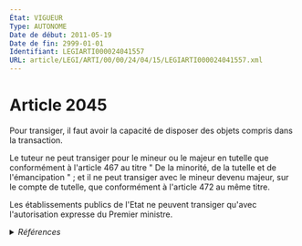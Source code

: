 ```yaml
---
État: VIGUEUR
Type: AUTONOME
Date de début: 2011-05-19
Date de fin: 2999-01-01
Identifiant: LEGIARTI000024041557
URL: article/LEGI/ARTI/00/00/24/04/15/LEGIARTI000024041557.xml
---
```


<h1>Article 2045</h1>

Pour transiger, il faut avoir la capacité de disposer des objets compris dans la
transaction.<br />

Le tuteur ne peut transiger pour le mineur ou le majeur en tutelle que
conformément à l'article 467 au titre " De la minorité, de la tutelle et de
l'émancipation " ; et il ne peut transiger avec le mineur devenu majeur, sur le
compte de tutelle, que conformément à l'article 472 au même titre.<br />

Les établissements publics de l'Etat ne peuvent transiger qu'avec l'autorisation
expresse du Premier ministre.


<details>
  <summary><em>Références</em></summary>

  <h2>Articles faisant référence à l'article</h2>
  
  <ul>
    <li>
      <a href="https://legal.tricoteuses.fr//redirection/LEGIARTI000006427804?vers=git&vers=legifrance">Code civil - article 472 AUTONOME MODIFIE, en vigueur du 1965-06-15 au 2009-01-01</a> CITATION cible
    </li>
    <li>
      <a href="https://legal.tricoteuses.fr//redirection/LEGIARTI000006427797?vers=git&vers=legifrance">Code civil - article 467 AUTONOME VIGUEUR, en vigueur depuis le 2009-01-01</a> CITATION cible
    </li>
    <li>
      <a href="https://legal.tricoteuses.fr//redirection/LEGIARTI000006427796?vers=git&vers=legifrance">Code civil - article 467 AUTONOME MODIFIE, en vigueur du 1965-06-15 au 2009-01-01</a> CITATION cible
    </li>
    <li>
      <a href="https://legal.tricoteuses.fr//redirection/LEGIARTI000006427805?vers=git&vers=legifrance">Code civil - article 472 AUTONOME VIGUEUR, en vigueur depuis le 2009-01-01</a> CITATION cible
    </li>
    <li>
      <a href="https://legal.tricoteuses.fr//redirection/LEGIARTI000024023398?vers=git&vers=legifrance">LOI n° 2011-525 du 17 mai 2011 de simplification et d'amélioration de la qualité du droit - article 158 ENTIEREMENT_MODIF</a> MODIFIE source
    </li>
  </ul>
  
  <h2>Références faites par l'article</h2>
  
  <ul>
    <li>
      2004-08-09 CITATION cible <a href="https://legal.tricoteuses.fr//redirection/LEGIARTI000006628496?vers=git&vers=legifrance">Loi n° 2004-803 du 9 août 2004 relative au service public de l'électricité et du gaz et aux entreprises électriques et gazières - article 31 AUTONOME VIGUEUR, en vigueur depuis le 2004-08-11</a>
    </li>
    <li>
      2007-03-21 CITATION cible <a href="https://legal.tricoteuses.fr//redirection/LEGIARTI000026630372?vers=git&vers=legifrance">Décret n° 2007-378 du 21 mars 2007 portant création de l'Institut des sciences et technologies de Paris - article ANNEXE AUTONOME ABROGE, en vigueur du 2013-01-01 au 2016-01-01</a>
    </li>
    <li>
      2007-03-21 CITATION cible <a href="https://legal.tricoteuses.fr//redirection/LEGIARTI000026630407?vers=git&vers=legifrance">Décret n° 2007-382 du 21 mars 2007 portant création de l'établissement public de coopération scientifique Université Paris-Est - article ANNEXE AUTONOME ABROGE, en vigueur du 2013-01-01 au 2015-03-01</a>
    </li>
    <li>
      2007-12-26 CITATION cible <a href="https://legal.tricoteuses.fr//redirection/LEGITEXT000017772872?vers=git&vers=legifrance">Décret n° 2007-1852 du 26 décembre 2007 relatif à l'Etablissement public d'exploitation du livre foncier informatisé d'Alsace-Moselle VIGUEUR</a>
    </li>
    <li>
      2008-12-31 CITATION cible <a href="https://legal.tricoteuses.fr//redirection/LEGITEXT000020083869?vers=git&vers=legifrance">Décret n° 2008-1561 du 31 décembre 2008 portant création de l'établissement public de coopération scientifique « Université Nantes Angers Le Mans » ABROGE, en vigueur du 2009-01-02 au 2016-01-01</a>
    </li>
    <li>
      2009-01-09 CITATION cible <a href="https://legal.tricoteuses.fr//redirection/LEGITEXT000020130411?vers=git&vers=legifrance">Décret n° 2009-33 du 9 janvier 2009 portant création de l'établissement public de coopération scientifique « Université Lille Nord de France » ABROGE, en vigueur du 2009-01-12 au 2015-09-01</a>
    </li>
    <li>
      2009-10-08 CITATION cible <a href="https://legal.tricoteuses.fr//redirection/LEGITEXT000021137770?vers=git&vers=legifrance">Décret n° 2009-1199 du 8 octobre 2009 autorisant l'Etablissement national des invalides de la marine à conclure une transaction VIGUEUR</a>
    </li>
    <li>
      2011-05-17 MODIFIE cible <a href="https://legal.tricoteuses.fr//redirection/LEGIARTI000024023398?vers=git&vers=legifrance">LOI n° 2011-525 du 17 mai 2011 de simplification et d'amélioration de la qualité du droit - article 158 ENTIEREMENT_MODIF</a>
    </li>
    <li>
      2015-03-11 CITATION cible <a href="https://legal.tricoteuses.fr//redirection/LEGIARTI000035777408?vers=git&vers=legifrance">Décret n° 2015-281 du 11 mars 2015 portant approbation des statuts de la Communauté d'universités et établissements d'Aquitaine - article AUTONOME ABROGE, en vigueur du 2017-10-13 au 2020-04-01</a>
    </li>
    <li>
      2024-10-31 CITATION cible <a href="https://legal.tricoteuses.fr//redirection/LEGIARTI000050476980?vers=git&vers=legifrance">Arrêté du 31 octobre 2024 modifiant l'arrêté du 24 octobre 2018 fixant la liste des pièces justificatives des recettes des organismes soumis au titre III du décret n° 2012-1246 du 7 novembre 2012 relatif à la gestion budgétaire et comptable publique - article ENTIEREMENT_MODIF</a>
    </li>
    <li>
      2024-12-27 CITATION cible <a href="https://legal.tricoteuses.fr//redirection/LEGITEXT000050862033?vers=git&vers=legifrance">Décret n° 2024-1219 du 27 décembre 2024 portant création de l'établissement public Mobilier national - Musée national de céramique - Musée national Adrien Dubouché - Manufactures nationales de Sèvres, des Gobelins, de Beauvais et de la Savonnerie - Atelier de recherche et de création - Ateliers de dentelles d'Alençon et du Puy-en-Velay VIGUEUR</a>
    </li>
    <li>
      2999-01-01 CITATION source <a href="https://legal.tricoteuses.fr//redirection/LEGIARTI000006427796?vers=git&vers=legifrance">Code civil - article 467 AUTONOME MODIFIE, en vigueur du 1965-06-15 au 2009-01-01</a>
    </li>
    <li>
      2999-01-01 CITATION source <a href="https://legal.tricoteuses.fr//redirection/LEGIARTI000006427804?vers=git&vers=legifrance">Code civil - article 472 AUTONOME MODIFIE, en vigueur du 1965-06-15 au 2009-01-01</a>
    </li>
    <li>
      CODIFICATION source Loi 1804-03-20
    </li>
  </ul>
</details>
